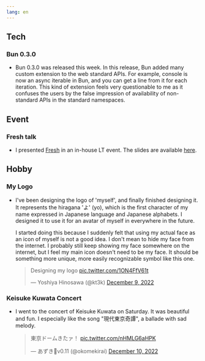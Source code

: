 ```yaml
---
lang: en
---
```


## Tech

### Bun 0.3.0

- Bun 0.3.0 was released this week. In this release, Bun added many custom extension to the web standard APIs. For example, console is now an async iterable in Bun, and you can get a line from it for each iteration. This kind of extension feels very questionable to me as it confuses the users by the false impression of availability of non-standard APIs in the standard namespaces.

## Event

### Fresh talk

- I presented [Fresh](https://fresh.deno.dev) in an in-house LT event. The slides are available [here](https://kt3k.github.io/talk_fresh_2/).

## Hobby

### My Logo

- I've been designing the logo of 'myself', and finally finished designing it. It represents the hiragana 'よ' (yo), which is the first character of my name expressed in Japanese language and Japanese alphabets. I designed it to use it for an avatar of myself in everywhere in the future.

  I started doing this because I suddenly felt that using my actual face as an icon of myself is not a good idea. I don't mean to hide my face from the internet. I probably still keep showing my face somewhere on the internet, but I feel my main icon doesn't need to be my face. It should be something more unique, more easily recognizable symbol like this one.

  <blockquote class="twitter-tweet"><p lang="en" dir="ltr">Designing my logo <a href="https://t.co/1ON4FfV61t">pic.twitter.com/1ON4FfV61t</a></p>&mdash; Yoshiya Hinosawa (@kt3k) <a href="https://twitter.com/kt3k/status/1601259001492418560?ref_src=twsrc%5Etfw">December 9, 2022</a></blockquote> <script async src="https://platform.twitter.com/widgets.js" charset="utf-8"></script>

### Keisuke Kuwata Concert

- I went to the concert of Keisuke Kuwata on Saturday. It was beautiful and fun. I especially like the song "現代東京奇譚", a ballade with sad melody.

  <blockquote class="twitter-tweet"><p lang="ja" dir="ltr">東京ドームきたァ！ <a href="https://t.co/nHMLG6aHPK">pic.twitter.com/nHMLG6aHPK</a></p>&mdash; あずき🦕v0.11 (@okomekirai) <a href="https://twitter.com/okomekirai/status/1601478150198038529?ref_src=twsrc%5Etfw">December 10, 2022</a></blockquote> <script async src="https://platform.twitter.com/widgets.js" charset="utf-8"></script>
